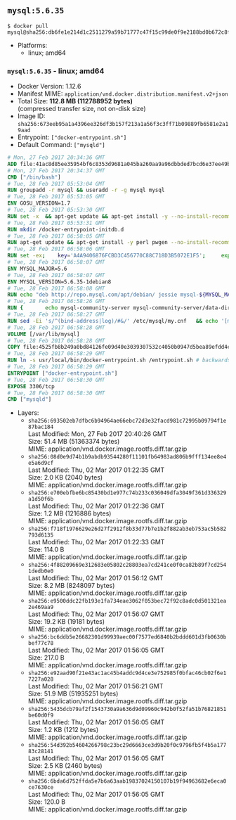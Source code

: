 ## `mysql:5.6.35`

```console
$ docker pull mysql@sha256:db6fe1e214d1c2511279a59b71777c47f15c99de0f9e2188bd0b672c8f0b6e07
```

-	Platforms:
	-	linux; amd64

### `mysql:5.6.35` - linux; amd64

-	Docker Version: 1.12.6
-	Manifest MIME: `application/vnd.docker.distribution.manifest.v2+json`
-	Total Size: **112.8 MB (112788952 bytes)**  
	(compressed transfer size, not on-disk size)
-	Image ID: `sha256:673eeb95a1a4396ee326df3b157f213a1a56f3c3ff71b09889fb6581e2a19aad`
-	Entrypoint: `["docker-entrypoint.sh"]`
-	Default Command: `["mysqld"]`

```dockerfile
# Mon, 27 Feb 2017 20:34:36 GMT
ADD file:41ac8d85ee35954bf6c8353d9681a045ba260aa9a96dbbded7bcd6e37ee49bea in / 
# Mon, 27 Feb 2017 20:34:37 GMT
CMD ["/bin/bash"]
# Tue, 28 Feb 2017 05:53:04 GMT
RUN groupadd -r mysql && useradd -r -g mysql mysql
# Tue, 28 Feb 2017 05:53:05 GMT
ENV GOSU_VERSION=1.7
# Tue, 28 Feb 2017 05:53:30 GMT
RUN set -x 	&& apt-get update && apt-get install -y --no-install-recommends ca-certificates wget && rm -rf /var/lib/apt/lists/* 	&& wget -O /usr/local/bin/gosu "https://github.com/tianon/gosu/releases/download/$GOSU_VERSION/gosu-$(dpkg --print-architecture)" 	&& wget -O /usr/local/bin/gosu.asc "https://github.com/tianon/gosu/releases/download/$GOSU_VERSION/gosu-$(dpkg --print-architecture).asc" 	&& export GNUPGHOME="$(mktemp -d)" 	&& gpg --keyserver ha.pool.sks-keyservers.net --recv-keys B42F6819007F00F88E364FD4036A9C25BF357DD4 	&& gpg --batch --verify /usr/local/bin/gosu.asc /usr/local/bin/gosu 	&& rm -r "$GNUPGHOME" /usr/local/bin/gosu.asc 	&& chmod +x /usr/local/bin/gosu 	&& gosu nobody true 	&& apt-get purge -y --auto-remove ca-certificates wget
# Tue, 28 Feb 2017 05:53:31 GMT
RUN mkdir /docker-entrypoint-initdb.d
# Tue, 28 Feb 2017 06:58:05 GMT
RUN apt-get update && apt-get install -y perl pwgen --no-install-recommends && rm -rf /var/lib/apt/lists/*
# Tue, 28 Feb 2017 06:58:06 GMT
RUN set -ex; 	key='A4A9406876FCBD3C456770C88C718D3B5072E1F5'; 	export GNUPGHOME="$(mktemp -d)"; 	gpg --keyserver ha.pool.sks-keyservers.net --recv-keys "$key"; 	gpg --export "$key" > /etc/apt/trusted.gpg.d/mysql.gpg; 	rm -r "$GNUPGHOME"; 	apt-key list > /dev/null
# Tue, 28 Feb 2017 06:58:07 GMT
ENV MYSQL_MAJOR=5.6
# Tue, 28 Feb 2017 06:58:07 GMT
ENV MYSQL_VERSION=5.6.35-1debian8
# Tue, 28 Feb 2017 06:58:08 GMT
RUN echo "deb http://repo.mysql.com/apt/debian/ jessie mysql-${MYSQL_MAJOR}" > /etc/apt/sources.list.d/mysql.list
# Tue, 28 Feb 2017 06:58:26 GMT
RUN { 		echo mysql-community-server mysql-community-server/data-dir select ''; 		echo mysql-community-server mysql-community-server/root-pass password ''; 		echo mysql-community-server mysql-community-server/re-root-pass password ''; 		echo mysql-community-server mysql-community-server/remove-test-db select false; 	} | debconf-set-selections 	&& apt-get update && apt-get install -y mysql-server="${MYSQL_VERSION}" && rm -rf /var/lib/apt/lists/* 	&& rm -rf /var/lib/mysql && mkdir -p /var/lib/mysql /var/run/mysqld 	&& chown -R mysql:mysql /var/lib/mysql /var/run/mysqld 	&& chmod 777 /var/run/mysqld
# Tue, 28 Feb 2017 06:58:27 GMT
RUN sed -Ei 's/^(bind-address|log)/#&/' /etc/mysql/my.cnf 	&& echo '[mysqld]\nskip-host-cache\nskip-name-resolve' > /etc/mysql/conf.d/docker.cnf
# Tue, 28 Feb 2017 06:58:28 GMT
VOLUME [/var/lib/mysql]
# Tue, 28 Feb 2017 06:58:28 GMT
COPY file:4525fb8b249a0bd84126fe09d40e3039307532c4050b0947d5bea89efdd4c1c9 in /usr/local/bin/ 
# Tue, 28 Feb 2017 06:58:29 GMT
RUN ln -s usr/local/bin/docker-entrypoint.sh /entrypoint.sh # backwards compat
# Tue, 28 Feb 2017 06:58:29 GMT
ENTRYPOINT ["docker-entrypoint.sh"]
# Tue, 28 Feb 2017 06:58:30 GMT
EXPOSE 3306/tcp
# Tue, 28 Feb 2017 06:58:30 GMT
CMD ["mysqld"]
```

-	Layers:
	-	`sha256:693502eb7dfbc6b94964ae66ebc72d3e32facd981c72995b09794f1e87bac184`  
		Last Modified: Mon, 27 Feb 2017 20:40:26 GMT  
		Size: 51.4 MB (51363374 bytes)  
		MIME: application/vnd.docker.image.rootfs.diff.tar.gzip
	-	`sha256:08d0e9d74b1b9abdb93544280f11101fb64983ad806b9fff134ee8e4e5a6d9cf`  
		Last Modified: Thu, 02 Mar 2017 01:22:35 GMT  
		Size: 2.0 KB (2040 bytes)  
		MIME: application/vnd.docker.image.rootfs.diff.tar.gzip
	-	`sha256:e700ebfbe6bc85430bd1e977c74b233c036049dfa3049f361d336329a1d50f6b`  
		Last Modified: Thu, 02 Mar 2017 01:22:36 GMT  
		Size: 1.2 MB (1216886 bytes)  
		MIME: application/vnd.docker.image.rootfs.diff.tar.gzip
	-	`sha256:f718f1976629e26d27f2912f8b33d77b7e1b2f882ab3eb753ac5b582793d6135`  
		Last Modified: Thu, 02 Mar 2017 01:22:33 GMT  
		Size: 114.0 B  
		MIME: application/vnd.docker.image.rootfs.diff.tar.gzip
	-	`sha256:4f88209669e312683e05802c28803ea7cd241ce0f0ca82b89f7cd2541dedb0e0`  
		Last Modified: Thu, 02 Mar 2017 01:56:12 GMT  
		Size: 8.2 MB (8248097 bytes)  
		MIME: application/vnd.docker.image.rootfs.diff.tar.gzip
	-	`sha256:e9500ddc22fb193e1fa734eae3062f053bec72f92c8adc0d501321ea2e469aa9`  
		Last Modified: Thu, 02 Mar 2017 01:56:07 GMT  
		Size: 19.2 KB (19181 bytes)  
		MIME: application/vnd.docker.image.rootfs.diff.tar.gzip
	-	`sha256:bc6ddb5e26682301d99939aec00f7577ed6840b2bddd601d3fb0630bbef77c78`  
		Last Modified: Thu, 02 Mar 2017 01:56:05 GMT  
		Size: 217.0 B  
		MIME: application/vnd.docker.image.rootfs.diff.tar.gzip
	-	`sha256:e92aad90f21e43ac1ac45b4addc9d4ce3e752985f0bfac46cb02f6e17227a028`  
		Last Modified: Thu, 02 Mar 2017 01:56:21 GMT  
		Size: 51.9 MB (51935251 bytes)  
		MIME: application/vnd.docker.image.rootfs.diff.tar.gzip
	-	`sha256:5435dcb79af2f1543730a9a636d9d09960c942b0f52fa51b76821851be60d0f9`  
		Last Modified: Thu, 02 Mar 2017 01:56:05 GMT  
		Size: 1.2 KB (1212 bytes)  
		MIME: application/vnd.docker.image.rootfs.diff.tar.gzip
	-	`sha256:54d392b54604266798c23bc29d6663ce3d9b20f0c9796fb5f4b5a17783c28141`  
		Last Modified: Thu, 02 Mar 2017 01:56:05 GMT  
		Size: 2.5 KB (2460 bytes)  
		MIME: application/vnd.docker.image.rootfs.diff.tar.gzip
	-	`sha256:6bda6d752ffda5e7b6a63aab19837024150107b19f94963682e6eca0ce7630ce`  
		Last Modified: Thu, 02 Mar 2017 01:56:05 GMT  
		Size: 120.0 B  
		MIME: application/vnd.docker.image.rootfs.diff.tar.gzip
